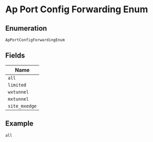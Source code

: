 
# Ap Port Config Forwarding Enum

## Enumeration

`ApPortConfigForwardingEnum`

## Fields

| Name |
|  --- |
| `all` |
| `limited` |
| `wxtunnel` |
| `mxtunnel` |
| `site_mxedge` |

## Example

```
all
```

